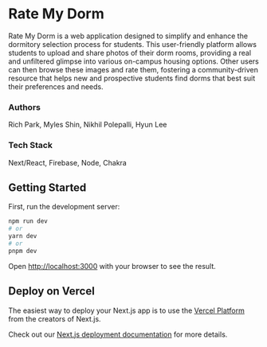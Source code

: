 # Rate My Dorm

Rate My Dorm is a web application designed to simplify and enhance the dormitory selection process for students. This user-friendly platform allows students to upload and share photos of their dorm rooms, providing a real and unfiltered glimpse into various on-campus housing options. Other users can then browse these images and rate them, fostering a community-driven resource that helps new and prospective students find dorms that best suit their preferences and needs.

### Authors

Rich Park, Myles Shin, Nikhil Polepalli, Hyun Lee

### Tech Stack

Next/React, Firebase, Node, Chakra

## Getting Started

First, run the development server:

```bash
npm run dev
# or
yarn dev
# or
pnpm dev
```

Open [http://localhost:3000](http://localhost:3000) with your browser to see the result.

## Deploy on Vercel

The easiest way to deploy your Next.js app is to use the [Vercel Platform](https://vercel.com/new?utm_medium=default-template&filter=next.js&utm_source=create-next-app&utm_campaign=create-next-app-readme) from the creators of Next.js.

Check out our [Next.js deployment documentation](https://nextjs.org/docs/deployment) for more details.
